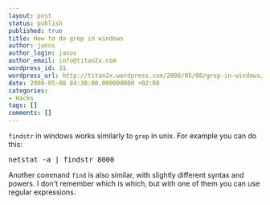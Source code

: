 ```yaml
---
layout: post
status: publish
published: true
title: How to do grep in windows
author: janos
author_login: janos
author_email: info@titan2x.com
wordpress_id: 31
wordpress_url: http://titan2x.wordpress.com/2008/05/08/grep-in-windows/
date: 2008-05-08 04:30:00.000000000 +02:00
categories:
- Hacks
tags: []
comments: []
---
```

`findstr` in windows works similarly to `grep` in unix. For example you can do this:
<pre>netstat -a | findstr 8000</pre>
Another command `find` is also similar, with slightly different syntax and powers. I don't remember which is which, but with one of them you can use regular expressions.

